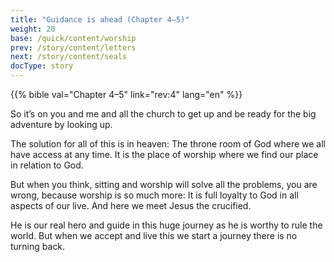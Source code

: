 ```yaml
---
title: "Guidance is ahead (Chapter 4–5)"
weight: 20
base: /quick/content/worship
prev: /story/content/letters
next: /story/content/seals
docType: story
---
```


{{% bible val="Chapter 4–5" link="rev:4" lang="en" %}}

<a name="55b1"></a>
So it’s on you and me and all the church to get up and be ready for the big adventure by looking up.

The solution for all of this is in heaven: The throne room of God where we all have access at any time. It is the place of worship where we find our place in relation to God.

But when you think, sitting and worship will solve all the problems, you are wrong, because worship is so much more: It is full loyalty to God in all aspects of our live. And here we meet Jesus the crucified.

He is our real hero and guide in this huge journey as he is worthy to rule the world. But when we accept and live this we start a journey there is no turning back.
